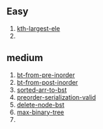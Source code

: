 ## Easy
1. [kth-largest-ele](https://leetcode.com/problems/kth-largest-element-in-a-stream/)
2.

## medium

1. [bt-from-pre-inorder](https://leetcode.com/problems/construct-binary-tree-from-preorder-and-inorder-traversal/)
2. [bt-from-post-inorder](https://leetcode.com/problems/construct-binary-tree-from-inorder-and-postorder-traversal/)
3. [sorted-arr-to-bst](https://leetcode.com/problems/convert-sorted-array-to-binary-search-tree/)
4. [preorder-serialization-valid](https://leetcode.com/problems/verify-preorder-serialization-of-a-binary-tree/)
5. [delete-node-bst](https://leetcode.com/problems/delete-node-in-a-bst/)
6. [max-binary-tree](https://leetcode.com/problems/maximum-binary-tree/)
7. 